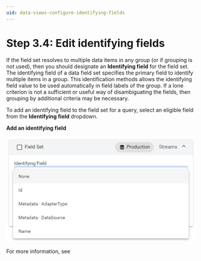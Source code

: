 ```yaml
---
uid: data-views-configure-identifying-fields
---
```


# Step 3.4: Edit identifying fields

If the field set resolves to multiple data items in any group (or if grouping is not used), then you should designate an **Identifying field** for the field set. The identifying field of a data field set specifies the primary field to identify multiple items in a group. This identification methods allows the identifying field value to be used automatically in field labels of the group. If a lone criterion is not a sufficient or useful way of disambiguating the fields, then grouping by additional criteria may be necessary. 

To add an identifying field to the field set for a query, select an eligible field from the **Identifying field** dropdown.

**Add an identifying field**

![add-an-identifying-field](_images/add-an-identifying-field.png)

For more information, see 
